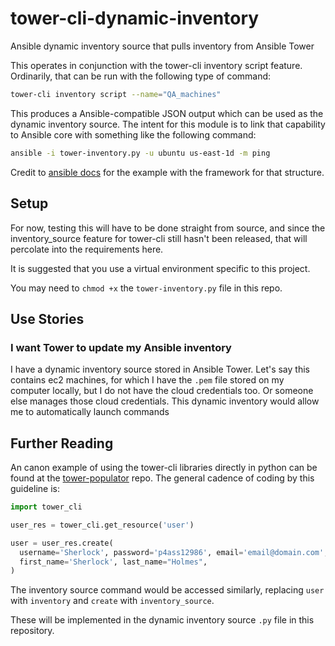 # tower-cli-dynamic-inventory

Ansible dynamic inventory source that pulls inventory from Ansible Tower

This operates in conjunction with the tower-cli inventory script feature.
Ordinarily, that can be run with the following type of command:

```bash
tower-cli inventory script --name="QA_machines"
```

This produces a Ansible-compatible JSON output which can be used as the
dynamic inventory source. The intent for this module is to link that 
capability to Ansible core with something like the following command:

```bash
ansible -i tower-inventory.py -u ubuntu us-east-1d -m ping
```

Credit to [ansible docs](http://docs.ansible.com/ansible/intro_dynamic_inventory.html)
for the example with the framework for that structure.

## Setup

For now, testing this will have to be done straight from source, and since
the inventory_source feature for tower-cli still hasn't been released,
that will percolate into the requirements here.

It is suggested that you use a virtual environment specific to this project.

You may need to `chmod +x` the `tower-inventory.py` file in this repo.

## Use Stories

### I want Tower to update my Ansible inventory

I have a dynamic inventory source stored in Ansible Tower. Let's say this
contains ec2 machines, for which I have the `.pem` file stored on my computer
locally, but I do not
have the cloud credentials too. Or someone else manages those cloud credentials.
This dynamic inventory would allow me to automatically launch commands

## Further Reading

An canon example of using the tower-cli libraries directly in python can be
found at the [tower-populator](https://github.com/jsmartin/tower_populator)
repo. The general cadence of coding by this guideline is:

```python
import tower_cli

user_res = tower_cli.get_resource('user')

user = user_res.create(
  username='Sherlock', password='p4ass12986', email='email@domain.com',
  first_name='Sherlock', last_name="Holmes", 
)
```

The inventory source command would be accessed similarly, replacing `user`
with `inventory` and `create` with `inventory_source`.

These will be implemented in the dynamic inventory source `.py` file in
this repository.